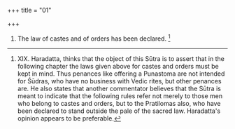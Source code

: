 +++
title = "01"

+++
1. The law of castes and of orders has been declared. [^1] 


[^1]:  XIX. Haradatta, thinks that the object of this Sūtra is to assert that in the following chapter the laws given above for castes and orders must be kept in mind. Thus penances like offering a Punastoma are not intended for Śūdras, who have no business with Vedic rites, but other penances are. He also states that another commentator believes that the Sūtra is meant to indicate that the following rules refer not merely to those men who belong to castes and orders, but to the Pratilomas also, who have been declared to stand outside the pale of the sacred law. Haradatta's opinion appears to be preferable.

